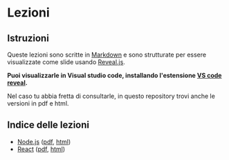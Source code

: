 # Lezioni

## Istruzioni

Queste lezioni sono scritte in [Markdown](https://www.markdownguide.org/) e sono strutturate per essere visualizzate come slide usando [Reveal.js](https://revealjs.com/).

**Puoi visualizzarle in Visual studio code, installando l'estensione [VS code reveal](https://marketplace.visualstudio.com/items?itemName=evilz.vscode-reveal).**

Nel caso tu abbia fretta di consultarle, in questo repository trovi anche le versioni in pdf e html.

## Indice delle lezioni

- [Node.js](./nodejs.md) ([pdf](./nodejs.pdf), [html](./pages/nodejs/index.html))
- [React](./react.md) ([pdf](./react.pdf), [html](./pages/react/index.html))